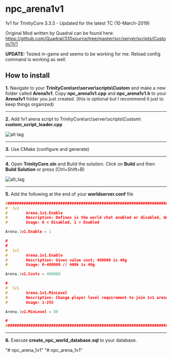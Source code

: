 # npc_arena1v1
1v1 for TrinityCore 3.3.5 - Updated for the latest TC (10-March-2019)  
    
Original Mod written by Quadral can be found here: https://github.com/Quadral/335source/tree/master/src/server/scripts/Custom/1V1

**UPDATE:** Tested in-game and seems to be working for me. Reload config command is working as well.  
  
## How to install

**1.** Navigate to your **TrinityCore\src\server\scripts\Custom** and make a new folder called **Arena1v1**.
Copy **npc_arena1v1.cpp** and **npc_arena1v1.h** to your **Arena1v1** folder you just created. (this is optional but I recommend it just to keep things organized)

***

**2.** Add 1v1 arena script to TrinityCore\src\server\scripts\Custom\ **custom_script_loader.cpp**

![alt tag](https://i.imgur.com/zHKZ2nC.png)

***

**3.** Use CMake (configure and generate)

***

**4.** Open **TrinityCore.sln** and Build the solution. Click on **Build** and then **Build Solution** or press (Ctrl+Shift+B)

![alt_tag](https://i.imgur.com/fQwUCML.png)

***

**5.** Add the following at the end of your **worldserver.conf** file  

```cpp
###################################################################################################
#  1v1
#        Arena.1v1.Enable
#	     Description: Defines is the world chat enabled or disabled, default : Enabled
#		 Usage: 0 = Disabled, 1 = Enabled

Arena.1v1.Enable = 1

#
#
#  1v1
#        Arena.1v1.Enable
#	     Description: Gives value cost; 400000 is 40g
#		 Usage: 0-400000 // 400k is 40g

Arena.1v1.Costs = 400000

#
#  1v1
#        Arena.1v1.MinLevel
#	     Description: Change player level requirement to join 1v1 arena
#		 Usage: 1-255

Arena.1v1.MinLevel = 80

#
###################################################################################################
```

***

**6.** Execute **create_npc_world_database.sql** to your database.
 

"# npc_arena_1v1" 
"# npc_arena_1v1" 

